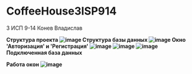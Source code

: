 # CoffeeHouse3ISP914

<h> 3 ИСП 9-14 Конев Владислав <h>

  <b> Структура проекта <b>
![image](https://user-images.githubusercontent.com/116340796/218976586-7e57b3aa-9065-498d-a5d3-38fe41b65e9a.png)
  <b> Структура базы данных <b>
  ![image](https://user-images.githubusercontent.com/116340796/218977347-5292b7ce-88b4-42ae-8178-bc8388943a20.png)
  <b> Окно 'Авторизация' и 'Регистрация'<b>
  ![image](https://user-images.githubusercontent.com/116340796/218979442-c90fa288-ceb0-47f4-9ff2-362c9ad47f53.png)
![image](https://user-images.githubusercontent.com/116340796/218979785-aec39759-ad9d-4302-befd-3e3e83b2648c.png)
![image](https://user-images.githubusercontent.com/116340796/218980262-e7f0f0e0-dce9-4ab1-a14d-dab9972a07da.png)
  <b> Подключенная база данных<b>
 
  <b> Работа окон <b>
  ![image](https://user-images.githubusercontent.com/116340796/218980961-8f1be757-b2fd-4989-820c-2a8f1358c6cc.png)

  
